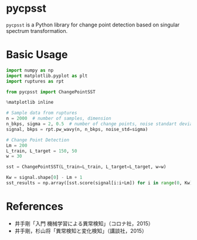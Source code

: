 # pycpsst

`pycpsst` is a Python library for change point detection based on singular spectrum transformation.


# Basic Usage
```Python
import numpy as np
import matplotlib.pyplot as plt
import ruptures as rpt

from pycpsst import ChangePointSST

%matplotlib inline

# Sample data from ruptures
n = 2000  # number of samples, dimension
n_bkps, sigma = 2, 0.5  # number of change points, noise standart deviation
signal, bkps = rpt.pw_wavy(n, n_bkps, noise_std=sigma)

# Change Point Detection
Lm = 200
L_train, L_target = 150, 50
w = 30

sst = ChangePointSST(L_train=L_train, L_target=L_target, w=w)

Kw = signal.shape[0] - Lm + 1
sst_results = np.array([sst.score(signal[i:i+Lm]) for i in range(0, Kw)])


```

# References

- 井手剛「入門 機械学習による異常検知」（コロナ社，2015）
- 井手剛，杉山将「異常検知と変化検知」（講談社，2015）
